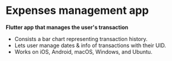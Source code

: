 # Expenses management app
**Flutter app that manages the user's transaction**
- Consists a bar chart representing transaction history.
- Lets user manage dates & info of transactions with their UID.
- Works on iOS, Android, macOS, Windows, and Ubuntu.
